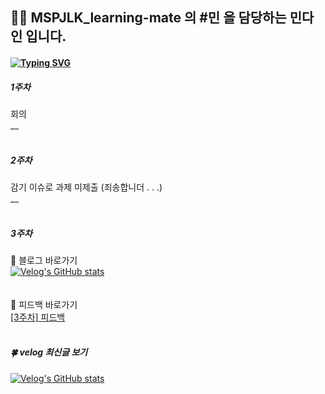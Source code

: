 ## 🏃‍♀️ MSPJLK_learning-mate 의 #민 을 담당하는 민다인 입니다.

#### [![Typing SVG](https://readme-typing-svg.demolab.com?font=Fira+Code&size=17&duration=3000&pause=500&color=56F79D&multiline=true&width=600&lines=%E2%9A%A1%EF%B8%8F+MISSION+%3A+%EB%A7%A4%EC%A3%BC+%EC%BD%94%EB%93%9C+%EB%A6%AC%EB%B7%B0%EB%B0%9B%EC%9D%84+%EC%BD%94%EB%93%9C+%EC%A0%9C%EC%B6%9C+%EB%98%90%EB%8A%94+%EA%B3%B5%EB%B6%80+%EB%82%B4%EC%9A%A9+%EB%B8%94%EB%A1%9C%EA%B7%B8+%EC%9E%91%EC%84%B1)](https://git.io/typing-svg)

##### 1주차

회의<br />
\_\_
<br />
<br />

##### 2주차

감기 이슈로 과제 미제출 (죄송합니더 . . .)<br />
\_\_
<br />
<br />

##### 3주차

🔗 블로그 바로가기<br />
[![Velog's GitHub stats](https://velog-readme-stats.vercel.app/api?name=danggin&slug=TIL-원티드-프리온보딩-1일차-useState-톺아보기)](https://github.com/eungyeole/velog-readme-stats)<br />
<br />
<br />
🔗 피드백 바로가기<br />
[[3주차] 피드백](https://github.com/MSPJLK/mindain/discussions/1)
<br />
<br />

##### 🍀 velog 최신글 보기

[![Velog's GitHub stats](https://velog-readme-stats.vercel.app/api/list?name=danggin)](https://velog.io/@danggin)
